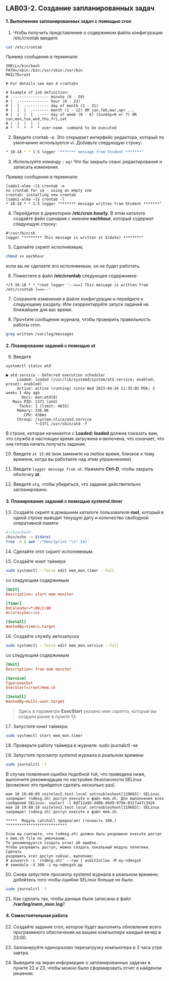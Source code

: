 ## LAB03-2. Создание запланированных задач

#### 1. Выполнение запланированных задач с помощью cron 

1. Чтобы получить представление о содержимом файла конфигурации /etc/crontab введите
```bash
cat /etc/crontab
```

Пример сообщения в терминале:

```console
SHELL=/bin/bash
PATH=/sbin:/bin:/usr/sbin:/usr/bin
MAILTO=root

# For details see man 4 crontabs

# Example of job definition:
# .---------------- minute (0 - 59)
# |  .------------- hour (0 - 23)
# |  |  .---------- day of month (1 - 31)
# |  |  |  .------- month (1 - 12) OR jan,feb,mar,apr ...
# |  |  |  |  .---- day of week (0 - 6) (Sunday=0 or 7) OR sun,mon,tue,wed,thu,fri,sat
# |  |  |  |  |
# *  *  *  *  * user-name  command to be executed
```

2. Введите crontab -e. Это открывает интерфейс редактора, который по умолчанию используется vi. Добавьте следующую строку:
```bash
* 10-18 * * 1-5 logger "******* message from Student *******"
```

3. Используйте команду `:` `wq!` Что бы закрыть сеанс редактирования и записать изменения.

Пример сообщения в терминале:

```console
[sa@s1-alma ~]$ crontab -e
no crontab for sa - using an empty one
crontab: installing new crontab
[sa@s1-alma ~]$ crontab -l
* 10-18 * * 1-5 logger "******* message written from Student *******"
```

4. Перейдитее в директорию **/etc/cron.hourly**. В этом каталоге создайте файл сценария с именем **eachhour**, который содержит следующую строку:
```console
#!/usr/bin/sh
logger "******** This message is written at $(date) ********"
```

5. Сделайте скрипт исполняемым;
```bash
chmod +x eachhour
```
если вы не сделаете его исполняемым, он не будет работать.

6. Поместите в файл **/etc/crontab**  следующее содержимое:
```console
*/3 10-18 * * *root logger '--===[ This message is written from /etc/crontab ]===--'
```

7. Сохраните изменения в файле конфигурации и перейдите к следующему разделу.  Или скорректируйте запуск заданий на ближайшее для вас время.

8. Прочтите сообщения журнала, чтобы проверить правильность работы cron.
```bash
grep written /var/log/messages
```

#### 2. Планирование заданий с помощью at

9. Введите
```bash
systemctl status atd
```

```console
● atd.service - Deferred execution scheduler
     Loaded: loaded (/usr/lib/systemd/system/atd.service; enabled; preset: enabled)
     Active: active (running) since Wed 2023-04-26 11:35:05 MSK; 3 weeks 1 day ago
       Docs: man:atd(8)
   Main PID: 1371 (atd)
      Tasks: 1 (limit: 4633)
     Memory: 336.0K
        CPU: 436ms
     CGroup: /system.slice/atd.service
             └─1371 /usr/sbin/atd -f
```
В строке, которая начинается с **Loaded: loaded**  должна показать вам, что служба в настоящее время загружена и включена, что означает, что она готова начать получать задания.

10. Введите `at 15:00` (или замените на любое время, близкое к тому времени, когда вы работаете над этим упражнением)

11. Введите `logger message from at`. Нажмите **Ctrl-D**, чтобы закрыть оболочку **at**.

12. Введите `atq`, чтобы убедиться, что задание действительно запланировано.

#### 3. Планирование заданий с помощью systemd.timer

13. Создайте скрипт в домашнем каталоге пользователя **root**, который в одной строке выводит текущую дату и количество свободной оперативной памяти
```bash
#!/bin/bash
/bin/echo -n $(date)
free -h | awk '/^Mem/{print "\t" $4}'
```
14. Сделайте этот скрипт исполняемым.

15. Создайте юнит таймера
```bash
sudo systemctl --force edit mem_mon.timer --full
```
со следующим содержимым
```conf
[Unit]
Description= start mem monitor

[Timer]
OnCalendar=*:00/2:00
AccuracySec=1us

[Install]
WantedBy=timers.target
```

16. Создайте службу автозапуска
```bash
sudo systemctl --force edit mem_mon.service --full
```
со следующим содержимым
```conf
[Unit]
Description= free mem monitor

[Service]
Type=oneshot
ExecStart=/root/mem.sh

[Install]
WantedBy=multi-user.target
```
> Здесь в параметре **ExecStart** указано имя скрипта, который вы создали ранее в пункте 13.

17. Запустите юнит таймера:
```bash
sudo systemctl start mem_mon.timer
```

18. Проверьте работу таймера в журнале: sudo journalctl -xe

19. Запустите просмотр systemd журнала в реальном времени
```bash
sudo journalctl -f
```
В случае появления ошибки подобной той, что приведена ниже, выполните рекомендации по настройке безопасности SELinux (возможно это прийдется сделать несколько раз).
```console
мая 18 19:40:09 voitelev2.test.local setroubleshoot[119683]: SELinux запрещает (ndmsg.sh) доступ execute к файл mem.sh. Для выполнения всех сообщений SELinux: sealert -l 8df12a9d-dd86-46d9-9794-8317a47c3424
мая 18 19:40:10 voitelev2.test.local setroubleshoot[119683]: SELinux запрещает (ndmsg.sh) доступ execute к файл mem.sh.

*****  Модуль catchall предлагает (точность 100.)  ***************************

Если вы считаете, что (ndmsg.sh) должно быть разрешено execute доступ к mem.sh file по умолчанию.
То рекомендуется создать отчет об ошибке.
Чтобы разрешить доступ, можно создать локальный модуль политики.
Сделать
разрешить этот доступ сейчас, выполнив:
# ausearch -c '(ndmsg.sh)' --raw | audit2allow -M my-ndmsgsh
# semodule -X 300 -i my-ndmsgsh.pp
```

20. Снова запустите просмотр systemd журнала в реальном времени, добейтесь того чтобы ошибки SELinux больше не было.
```bash
sudo journalctl -f
```

21. Как сделать так, чтобы данные были записаны в файл **/var/log/mem_mon.log**?

#### 4. Самостоятельная работа
22. Создайте задание cron, которое будет выполнять обновление всего программного обеспечения на вашем компьютере каждый вечер в 23:00.

23. Запланируйте единоразово перезагрузку компьютера в 3 часа утра завтра.

24. Выведите на экран информацию о запланированных задачах в пункте 22 и 23, чтобы можно было сформировать отчет о найденом решении.

